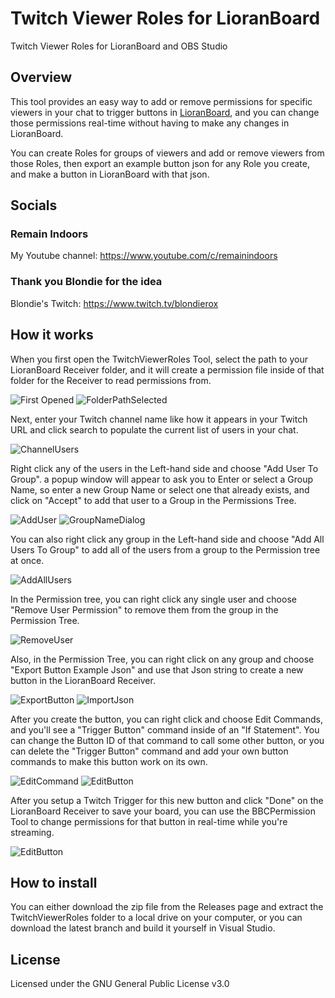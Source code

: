 # Twitch Viewer Roles for LioranBoard
Twitch Viewer Roles for LioranBoard and OBS Studio

## Overview

This tool provides an easy way to add or remove permissions for specific viewers in your chat to trigger buttons in [LioranBoard](https://obsproject.com/forum/resources/lioranboard-stream-deck-animator.862/), and you can change those permissions real-time without having to make any changes in LioranBoard. 

You can create Roles for groups of viewers and add or remove viewers from those Roles, then export an example button json for any Role you create, and make a button in LioranBoard with that json.

## Socials

### Remain Indoors

My Youtube channel: https://www.youtube.com/c/remainindoors

### Thank you Blondie for the idea

Blondie's Twitch: https://www.twitch.tv/blondierox

## How it works
When you first open the TwitchViewerRoles Tool, select the path to your LioranBoard Receiver folder, and it will create a permission file inside of that folder for the Receiver to read permissions from.

![First Opened](https://www.remainindoors.com/BBC_Pics/FirstOpened.jpg)
![FolderPathSelected](https://www.remainindoors.com/BBC_Pics/FolderPathSelected.jpg)

Next, enter your Twitch channel name like how it appears in your Twitch URL and click search to populate the current list of users in your chat.

![ChannelUsers](https://www.remainindoors.com/BBC_Pics/ChannelUsersPopulated.jpg)

Right click any of the users in the Left-hand side and choose "Add User To Group". a popup window will appear to ask you to Enter or select a Group Name, so enter a new Group Name or select one that already exists, and click on "Accept" to add that user to a Group in the Permissions Tree.

![AddUser](https://www.remainindoors.com/BBC_Pics/AddUser.jpg)
![GroupNameDialog](https://www.remainindoors.com/BBC_Pics/GroupNameDialog.jpg)

You can also right click any group in the Left-hand side and choose "Add All Users To Group" to add all of the users from a group to the Permission tree at once.

![AddAllUsers](https://www.remainindoors.com/BBC_Pics/AddAllUsers.jpg)

In the Permission tree, you can right click any single user and choose "Remove User Permission" to remove them from the group in the Permission Tree.

![RemoveUser](https://www.remainindoors.com/BBC_Pics/RemoveUser.jpg)

Also, in the Permission Tree, you can right click on any group and choose "Export Button Example Json" and use that Json string to create a new button in the LioranBoard Receiver.

![ExportButton](https://www.remainindoors.com/BBC_Pics/ExportButton.jpg)
![ImportJson](https://www.remainindoors.com/BBC_Pics/ImportJson.jpg)

After you create the button, you can right click and choose Edit Commands, and you'll see a "Trigger Button" command inside of an "If Statement".  You can change the Button ID of that command to call some other button, or you can delete the "Trigger Button" command and add your own button commands to make this button work on its own.

![EditCommand](https://www.remainindoors.com/BBC_Pics/EditCommands.jpg)
![EditButton](https://www.remainindoors.com/BBC_Pics/EditButton.jpg)

After you setup a Twitch Trigger for this new button and click "Done" on the LioranBoard Receiver to save your board, you can use the BBCPermission Tool to change permissions for that button in real-time while you're streaming.

![EditButton](https://www.remainindoors.com/BBC_Pics/TwitchTrigger.jpg)

## How to install
You can either download the zip file from the Releases page and extract the TwitchViewerRoles folder to a local drive on your computer, or you can download the latest branch and build it yourself in Visual Studio.

## License
Licensed under the GNU General Public License v3.0
